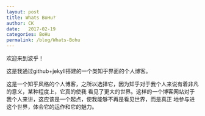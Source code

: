 ```yaml
---
layout: post
title: Whats BoHu?
author: CK
date:   2017-02-19
categories: BoHu
permalink: /blog/Whats-Bohu
---
```




欢迎来到波乎！

这是我通过github+jekyll搭建的一个类知乎界面的个人博客。

这是一个知乎风格的个人博客，之所以选择它，因为知乎对于我个人来说有着非凡的意义，某种程度上，它真的使我
看见了更大的世界。这样的一个博客网站对于我个人来讲，这应该是一个起点，使我能够不再是看见世界，而是真正
地参与进这个世界，体会它的运作和它的魅力。
